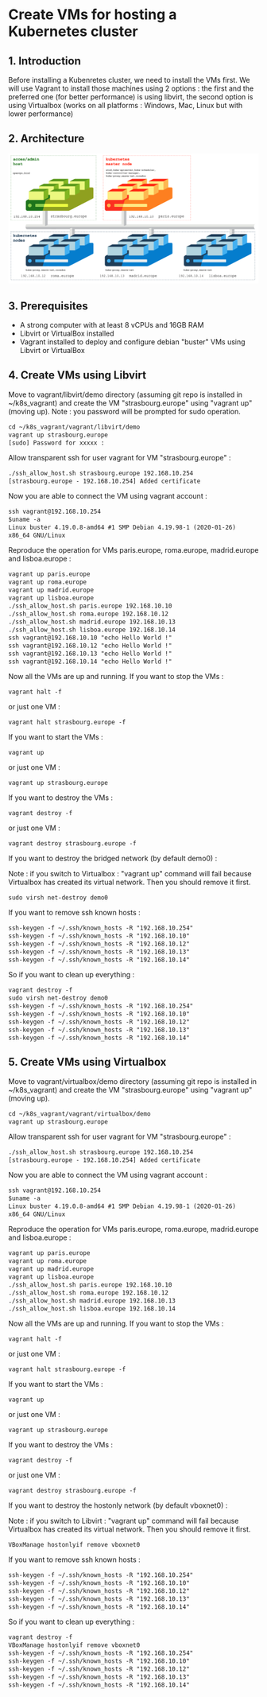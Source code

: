 # Create VMs for hosting a Kubernetes cluster

## 1. Introduction

Before installing a Kubenretes cluster, we need to install the VMs first.
We will use Vagrant to install those machines using 2 options : the first and the preferred one (for better performance) is using libvirt, the second option is using Virtualbox (works on all platforms : Windows, Mac, Linux but with lower performance)

## 2. Architecture

![Architecture](https://github.com/saubriot/k8s_vagrant/blob/master/images/k8s_architecture.png)

## 3. Prerequisites
- A strong computer with at least 8 vCPUs and 16GB RAM
- Libvirt or VirtualBox installed 
- Vagrant installed to deploy and configure debian "buster" VMs using Libvirt or VirtualBox

## 4. Create VMs using Libvirt

Move to vagrant/libvirt/demo directory (assuming git repo is installed in ~/k8s_vagrant) and create the VM "strasbourg.europe" using "vagrant up" (moving up).
Note : you password will be prompted for sudo operation.
```
cd ~/k8s_vagrant/vagrant/libvirt/demo
vagrant up strasbourg.europe
[sudo] Password for xxxxx :
```
Allow transparent ssh for user vagrant for VM "strasbourg.europe" :
```
./ssh_allow_host.sh strasbourg.europe 192.168.10.254
[strasbourg.europe - 192.168.10.254] Added certificate
```
Now you are able to connect the VM using vagrant account :
```
ssh vagrant@192.168.10.254
$uname -a
Linux buster 4.19.0.8-amd64 #1 SMP Debian 4.19.98-1 (2020-01-26) x86_64 GNU/Linux
```
Reproduce the operation for VMs paris.europe, roma.europe, madrid.europe and lisboa.europe :
```
vagrant up paris.europe
vagrant up roma.europe
vagrant up madrid.europe
vagrant up lisboa.europe
./ssh_allow_host.sh paris.europe 192.168.10.10
./ssh_allow_host.sh roma.europe 192.168.10.12
./ssh_allow_host.sh madrid.europe 192.168.10.13
./ssh_allow_host.sh lisboa.europe 192.168.10.14
ssh vagrant@192.168.10.10 "echo Hello World !"
ssh vagrant@192.168.10.12 "echo Hello World !"
ssh vagrant@192.168.10.13 "echo Hello World !"
ssh vagrant@192.168.10.14 "echo Hello World !"
```
Now all the VMs are up and running.
If you want to stop the VMs :
```
vagrant halt -f
```
or just one VM :
```
vagrant halt strasbourg.europe -f
```
If you want to start the VMs :
```
vagrant up
```
or just one VM :
```
vagrant up strasbourg.europe
```
If you want to destroy the VMs :
```
vagrant destroy -f
```
or just one VM :
```
vagrant destroy strasbourg.europe -f
```
If you want to destroy the bridged network (by default demo0) :

Note : if you switch to Virtualbox : "vagrant up" command will fail because Virtualbox has created its virtual network. Then you should remove it first.
```
sudo virsh net-destroy demo0
```
If you want to remove ssh known hosts :
```
ssh-keygen -f ~/.ssh/known_hosts -R "192.168.10.254"
ssh-keygen -f ~/.ssh/known_hosts -R "192.168.10.10"
ssh-keygen -f ~/.ssh/known_hosts -R "192.168.10.12"
ssh-keygen -f ~/.ssh/known_hosts -R "192.168.10.13"
ssh-keygen -f ~/.ssh/known_hosts -R "192.168.10.14"
```
So if you want to clean up everything :
```
vagrant destroy -f
sudo virsh net-destroy demo0
ssh-keygen -f ~/.ssh/known_hosts -R "192.168.10.254"
ssh-keygen -f ~/.ssh/known_hosts -R "192.168.10.10"
ssh-keygen -f ~/.ssh/known_hosts -R "192.168.10.12"
ssh-keygen -f ~/.ssh/known_hosts -R "192.168.10.13"
ssh-keygen -f ~/.ssh/known_hosts -R "192.168.10.14"
```

## 5. Create VMs using Virtualbox

Move to vagrant/virtualbox/demo directory (assuming git repo is installed in ~/k8s_vagrant) and create the VM "strasbourg.europe" using "vagrant up" (moving up).
```
cd ~/k8s_vagrant/vagrant/virtualbox/demo
vagrant up strasbourg.europe
```
Allow transparent ssh for user vagrant for VM "strasbourg.europe" :
```
./ssh_allow_host.sh strasbourg.europe 192.168.10.254
[strasbourg.europe - 192.168.10.254] Added certificate
```
Now you are able to connect the VM using vagrant account :
```
ssh vagrant@192.168.10.254
$uname -a
Linux buster 4.19.0.8-amd64 #1 SMP Debian 4.19.98-1 (2020-01-26) x86_64 GNU/Linux
```
Reproduce the operation for VMs paris.europe, roma.europe, madrid.europe and lisboa.europe :
```
vagrant up paris.europe
vagrant up roma.europe
vagrant up madrid.europe
vagrant up lisboa.europe
./ssh_allow_host.sh paris.europe 192.168.10.10
./ssh_allow_host.sh roma.europe 192.168.10.12
./ssh_allow_host.sh madrid.europe 192.168.10.13
./ssh_allow_host.sh lisboa.europe 192.168.10.14
```
Now all the VMs are up and running.
If you want to stop the VMs :
```
vagrant halt -f
```
or just one VM :
```
vagrant halt strasbourg.europe -f
```
If you want to start the VMs :
```
vagrant up
```
or just one VM :
```
vagrant up strasbourg.europe
```
If you want to destroy the VMs :
```
vagrant destroy -f
```
or just one VM :
```
vagrant destroy strasbourg.europe -f
```
If you want to destroy the hostonly network (by default vboxnet0) :

Note : if you switch to Libvirt : "vagrant up" command will fail because Virtualbox has created its virtual network. Then you should remove it first.
```
VBoxManage hostonlyif remove vboxnet0
```
If you want to remove ssh known hosts :
```
ssh-keygen -f ~/.ssh/known_hosts -R "192.168.10.254"
ssh-keygen -f ~/.ssh/known_hosts -R "192.168.10.10"
ssh-keygen -f ~/.ssh/known_hosts -R "192.168.10.12"
ssh-keygen -f ~/.ssh/known_hosts -R "192.168.10.13"
ssh-keygen -f ~/.ssh/known_hosts -R "192.168.10.14"
```
So if you want to clean up everything :
```
vagrant destroy -f
VBoxManage hostonlyif remove vboxnet0
ssh-keygen -f ~/.ssh/known_hosts -R "192.168.10.254"
ssh-keygen -f ~/.ssh/known_hosts -R "192.168.10.10"
ssh-keygen -f ~/.ssh/known_hosts -R "192.168.10.12"
ssh-keygen -f ~/.ssh/known_hosts -R "192.168.10.13"
ssh-keygen -f ~/.ssh/known_hosts -R "192.168.10.14"
```



